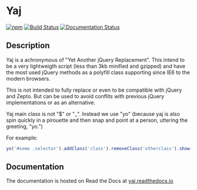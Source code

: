 # Yaj 
[![npm](https://img.shields.io/npm/v/yaj.svg)](http://opensource.byjg.com/yaj)
[![Build Status](https://travis-ci.org/byjg/yaj.svg?branch=master)](https://travis-ci.org/byjg/yaj)
[![Documentation Status](https://readthedocs.org/projects/yaj/badge/?version=latest)](http://yaj.readthedocs.io/en/latest/?badge=latest)


## Description

Yaj is a achronymous of "Yet Another jQuery Replacement". This intend to be a very lightweigth script 
(less than 3kb minified and gzipped) and have the most used jQuery methods as a polyfill class supporting 
since IE6 to the modern browsers. 

This is not intended to fully replace or even to be compatible with jQuery and Zepto. 
But can be used to avoid conflits with previous jQuery implementations or as an alternative.  
 
Yaj main class is not "$" or "_". Instead we use "yo" (because yaj is also spin quickly in a pirouette and then snap 
and point at a person, uttering the greeting, "yo.")

For example:

```javascript
yo('#some .selector').addClass('class').removeClass('otherclass').show();
```

## Documentation

The documentation is hosted on Read the Docs at [yaj.readthedocs.io](http://yaj.readthedocs.io)

